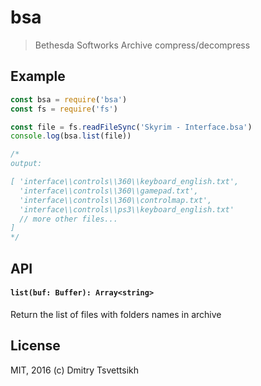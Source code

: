 # bsa
> Bethesda Softworks Archive compress/decompress

## Example

```js
const bsa = require('bsa')
const fs = require('fs')

const file = fs.readFileSync('Skyrim - Interface.bsa')
console.log(bsa.list(file))

/*
output:

[ 'interface\\controls\\360\\keyboard_english.txt',
  'interface\\controls\\360\\gamepad.txt',
  'interface\\controls\\360\\controlmap.txt',
  'interface\\controls\\ps3\\keyboard_english.txt'
  // more other files...
]
*/
```

## API

#### `list(buf: Buffer): Array<string>`
Return the list of files with folders names in archive

## License
MIT, 2016 (c) Dmitry Tsvettsikh
